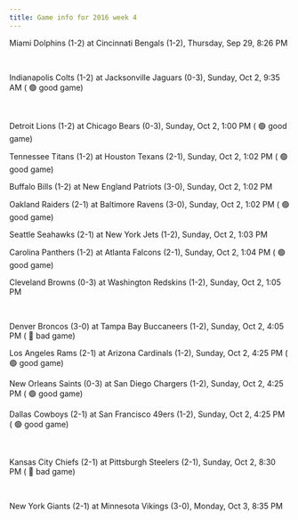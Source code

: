 ```yaml
---
title: Game info for 2016 week 4
---
```

Miami Dolphins (1-2) at Cincinnati Bengals (1-2), Thursday, Sep 29, 8:26 PM


<br/>

Indianapolis Colts (1-2) at Jacksonville Jaguars (0-3), Sunday, Oct 2, 9:35 AM (	:green_circle: good game)


<br/>

Detroit Lions (1-2) at Chicago Bears (0-3), Sunday, Oct 2, 1:00 PM (	:green_circle: good game)

Tennessee Titans (1-2) at Houston Texans (2-1), Sunday, Oct 2, 1:02 PM (	:green_circle: good game)

Buffalo Bills (1-2) at New England Patriots (3-0), Sunday, Oct 2, 1:02 PM

Oakland Raiders (2-1) at Baltimore Ravens (3-0), Sunday, Oct 2, 1:02 PM (	:green_circle: good game)

Seattle Seahawks (2-1) at New York Jets (1-2), Sunday, Oct 2, 1:03 PM

Carolina Panthers (1-2) at Atlanta Falcons (2-1), Sunday, Oct 2, 1:04 PM (	:green_circle: good game)

Cleveland Browns (0-3) at Washington Redskins (1-2), Sunday, Oct 2, 1:05 PM


<br/>

Denver Broncos (3-0) at Tampa Bay Buccaneers (1-2), Sunday, Oct 2, 4:05 PM (	:red_circle: bad game)

Los Angeles Rams (2-1) at Arizona Cardinals (1-2), Sunday, Oct 2, 4:25 PM (	:green_circle: good game)

New Orleans Saints (0-3) at San Diego Chargers (1-2), Sunday, Oct 2, 4:25 PM (	:green_circle: good game)

Dallas Cowboys (2-1) at San Francisco 49ers (1-2), Sunday, Oct 2, 4:25 PM (	:green_circle: good game)


<br/>

Kansas City Chiefs (2-1) at Pittsburgh Steelers (2-1), Sunday, Oct 2, 8:30 PM (	:red_circle: bad game)


<br/>

New York Giants (2-1) at Minnesota Vikings (3-0), Monday, Oct 3, 8:35 PM

